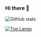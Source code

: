 ### Hi there 👋

![GitHub stats](https://github-readme-stats.vercel.app/api?username=maple512&show_icons=true)

[![Top Langs](https://github-readme-stats.vercel.app/api/top-langs/?username=maple512)](https://github.com/maple512)

<!--
**Maple512/Maple512** is a ✨ _special_ ✨ repository because its `README.md` (this file) appears on your GitHub profile.

Here are some ideas to get you started:

- 🔭 I’m currently working on ...
- 🌱 I’m currently learning ...
- 👯 I’m looking to collaborate on ...
- 🤔 I’m looking for help with ...
- 💬 Ask me about ...
- 📫 How to reach me: ...
- 😄 Pronouns: ...
- ⚡ Fun fact: ...
-->

